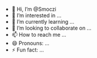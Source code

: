 - 👋 Hi, I’m @Smoczi
- 👀 I’m interested in ...
- 🌱 I’m currently learning ...
- 💞️ I’m looking to collaborate on ...
- 📫 How to reach me ...
- 😄 Pronouns: ...
- ⚡ Fun fact: ...

<!---
Smoczi/Smoczi is a ✨ special ✨ repository because its `README.md` (this file) appears on your GitHub profile.
You can click the Preview link to take a look at your changes.
--->
